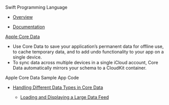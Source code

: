 Swift Programming Language

* [Overview](https://developer.apple.com/swift/)

* [Documentation](https://docs.swift.org/swift-book/documentation/the-swift-programming-language/)

[Apple Core Data](https://developer.apple.com/documentation/coredata/)

* Use Core Data to save your application’s permanent data for offline use, to cache temporary data, and to add undo functionality to your app on a single device.
* To sync data across multiple devices in a single iCloud account, Core Data automatically mirrors your schema to a CloudKit container.

Apple Core Data Sample App Code

* [Handling Different Data Types in Core Data](https://developer.apple.com/documentation/coredata/handling_different_data_types_in_core_data)

  * [Loading and Displaying a Large Data Feed](https://developer.apple.com/documentation/coredata/loading_and_displaying_a_large_data_feed)
